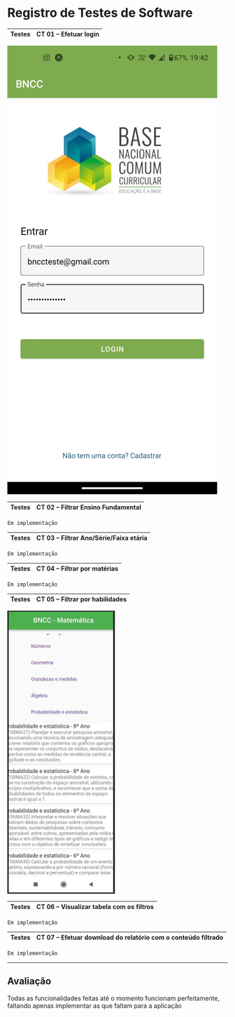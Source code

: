# Registro de Testes de Software


| Testes 	| CT 01 – Efetuar login |
|:---:	|:---:	|
![Esquema Relacional](img/ProgramaçãoFuncionalidades/Pag3.jpg)

| Testes 	| CT 02 – Filtrar Ensino Fundamental |
|:---:	|:---:	|

`Em implementação` 

| Testes 	| CT 03 – Filtrar Ano/Série/Faixa etária |
|:---:	|:---:	|

`Em implementação` 

| Testes 	| CT 04 – Filtrar por matérias |
|:---:	|:---:	|
`Em implementação` 

| Testes 	| CT 05 – Filtrar por habilidades |
|:---:	|:---:	|

![Esquema Relacional](img/ProgramaçãoFuncionalidades/Pag2.png)

| Testes 	| CT 06 – Visualizar tabela com os filtros |
|:---:	|:---:	|

`Em implementação` 
  
| Testes 	| CT 07 – Efetuar download do relatório com o conteúdo filtrado |
|:---:	|:---:	|

`Em implementação` 


---



## Avaliação

Todas as funcionalidades feitas até o momento funcionam perfeitamente, faltando apenas implementar as que faltam para a aplicação
